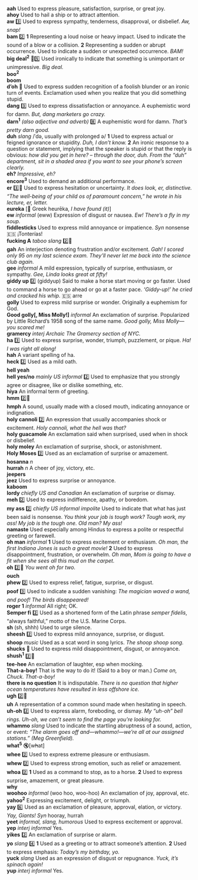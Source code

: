 __aah__ Used to express pleasure, satisfaction, surprise, or great joy.  
__ahoy__ Used to hail a ship or to attract attention.  
__aw__ :three: Used to express sympathy, tenderness, disapproval, or disbelief. _Aw, snap!_  
__bam__ :two: __1__ Representing a loud noise or heavy impact. Used to indicate the sound of a blow or a collision. __2__ Representing a sudden or abrupt occurrence. Used to indicate a sudden or unexpected occurrence. _BAM!_  
__big deal<sup>2</sup>__ :dart::five: Used ironically to indicate that something is unimportant or unimpressive. _Big deal._  
__boo<sup>2</sup>__  
__boom__  
__d’oh__ :dart: Used to express sudden recognition of a foolish blunder or an ironic turn of events. Exclamation used when you realize that you did something stupid.  
__dang__ :three: Used to express dissatisfaction or annoyance. A euphemistic word for damn. _But, dang marketers go crazy._  
__darn<sup>1</sup>__ _(also adjective and adverb)_ :eight: A euphemistic word for damn. _That’s pretty darn good._  
__duh__ _slang_ /ˈdə, usually with prolonged ə/ __1__ Used to express actual or feigned ignorance or stupidity. _Duh, I don’t know._ __2__ An ironic response to a question or statement, implying that the speaker is stupid or that the reply is obvious: _how did you get in here? – through the door, duh._ _From the “duh” department, sit in a shaded area if you want to see your phone’s screen clearly._  
__eh?__ _Impressive, eh?_  
__encore<sup>3</sup>__ Used to demand an additional performance.  
__er__ :three::dart: Used to express hesitation or uncertainty. _It does look, er, distinctive._ _“The well-being of your child os of paramount concern,” he wrote in his lecture, er, letter._  
__eureka__ [:scroll: Greek heurēka, _I have found (it)_]  
__ew__ _informal_ (eww) Expression of disgust or nausea. _Ew! There’s a fly in my soup._  
__fiddlesticks__ Used to express mild annoyance or impatience. _Syn_ nonsense :es: ¡Tonterías!  
__fucking A__ _taboo_ _slang_ :two::hammer:  
__gah__ An interjection denoting frustration and/or excitement. _Gah! I scored only 95 on my last science exam. They’ll never let me back into the science club again._  
__gee__ _informal_ A mild expression, typically of surprise, enthusiasm, or sympathy. _Gee, Linda looks great at fifty!_  
__giddy up__ :two: (giddyup) Said to make a horse start moving or go faster. Used to command a horse to go ahead or go at a faster pace. _‘Giddy-up!’ he cried and cracked his whip._ :es: arre  
__golly__ Used to express mild surprise or wonder. Originally a euphemism for God.  
__Good golly[, Miss Molly!]__ _informal_ An exclamation of surprise. Popularized by Little Richard’s 1958 song of the same name. _Good golly, Miss Molly—you scared me!_  
__gramercy__ _interj_ _Archaic_ _The Gramercy section of NYC._  
__ha__ :three: Used to express surprise, wonder, triumph, puzzlement, or pique. _Ha! I was right all along!_  
__hah__ A variant spelling of ha.  
__heck__ :two: Used as a mild oath.  
__hell yeah__  
__hell yes/no__ _mainly US informal_ :two: Used to emphasize that you strongly agree or disagree, like or dislike something, etc.  
__hiya__ An informal term of greeting.  
__hmm__ :two::hammer:  
__hmph__ A sound, usually made with a closed mouth, indicating annoyance or indignation.  
__holy cannoli__ :two: An expression that usually accompanies shock or excitement. _Holy cannoli, what the hell was that?_  
__holy guacamole__ An exclamation said when surprised, used when in shock or disbelief.  
__holy moley__ An exclamation of surprise, shock, or astonishment.  
__Holy Moses__ :two: Used as an exclamation of surprise or amazement.  
__hosanna__ _n_  
__hurrah__ _n_ A cheer of joy, victory, etc.  
__jeepers__  
__jeez__ Used to express surprise or annoyance.  
__kaboom__  
__lordy__ _chiefly US and Canadian_ An exclamation of surprise or dismay.  
__meh__ :two: Used to express indifference, apathy, or boredom.  
__my ass__ :two: _chiefly US_ _informal_ _impolite_ Used to indicate that what has just been said is nonsense. _You think your job is tough work? Tough work, my ass! My job is the tough one._ _Old man? My ass!_  
__namaste__ Used especially among Hindus to express a polite or respectful greeting or farewell.  
__oh man__ _informal_ __1__ Used to express excitement or enthusiasm. _Oh man, the first Indiana Jones is such a great movie!_ __2__ Used to express disappointment, frustration, or overwhelm. _Oh man, Mom is going to have a fit when she sees all this mud on the carpet._  
__oh__ :two::hammer: _You went oh for two._  
__ouch__  
__phew__ :two: Used to express relief, fatigue, surprise, or disgust.  
__poof__ :three: Used to indicate a sudden vanishing: _The magician waved a wand, and poof! The birds disappeared!_  
__roger__ __1__ _informal_ All right; OK.  
__Semper fi__ :two: Used as a shortened form of the Latin phrase _semper fidelis_, “always faithful,” motto of the U.S. Marine Corps.  
__sh__ (sh, shhh) Used to urge silence.  
__sheesh__ :two: Used to express mild annoyance, surprise, or disgust.  
__shoop__ _music_ Used as a scat word in song lyrics. _The shoop shoop song._  
__shucks__ :dart: Used to express mild disappointment, disgust, or annoyance.  
__shush<sup>1</sup>__ :two::hammer:  
__tee-hee__ An exclamation of laughter, esp when mocking.  
__That-a-boy!__ That is the way to do it! (Said to a boy or man.) _Come on, Chuck. That-a-boy!_  
__there is no question__ It is indisputable. _There is no question that higher ocean temperatures have resulted in less offshore ice._  
__ugh__ :two::hammer:  
__uh__ A representation of a common sound made when hesitating in speech.  
__uh-oh__ :two: Used to express alarm, foreboding, or dismay. _My “uh-oh” bell rings._ _Uh-oh, we can’t seem to find the page you’re looking for._  
__whammo__ _slang_ Used to indicate the startling abruptness of a sound, action, or event: _“The alarm goes off and—whammo!—we’re all at our assigned stations.” (Meg Greenfield)._  
__what<sup>5</sup>__ :mute:[w~~h~~at]  
__whee__ :two: Used to express extreme pleasure or enthusiasm.  
__whew__ :two: Used to express strong emotion, such as relief or amazement.  
__whoa__ :two: __1__ Used as a command to stop, as to a horse. __2__ Used to express surprise, amazement, or great pleasure.  
__why__  
__woohoo__ _informal_ (woo hoo, woo-hoo) An exclamation of joy, approval, etc.  
__yahoo<sup>2</sup>__ Expressing excitement, delight, or triumph.  
__yay__ :six: Used as an exclamation of pleasure, approval, elation, or victory. _Yay, Giants!_ _Syn_ hooray, hurrah  
__yeet__ _informal, slang, humorous_ Used to express excitement or approval.  
__yep__ _interj_ _informal_ Yes.  
__yikes__ :two: An exclamation of surprise or alarm.  
__yo__ _slang_ :four: __1__ Used as a greeting or to attract someone’s attention. __2__ Used to express emphasis: _Today’s my birthday, yo._  
__yuck__ _slang_ Used as an expression of disgust or repugnance. _Yuck, it’s spinach again!_  
__yup__ _interj_ _informal_ Yes.  
